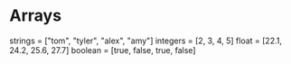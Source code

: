 # Arrays

strings = ["tom", "tyler", "alex", "amy"]
integers = [2, 3, 4, 5]
float = [22.1, 24.2, 25.6, 27.7]
boolean = [true, false, true, false]
